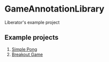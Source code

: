 # GameAnnotationLibrary
Liberator's example project

## Example projects 
 1. [Simple Pong](https://github.com/Pityubak/SimplePong)
2. [Breakout Game](https://github.com/Pityubak/BreakoutGame)
